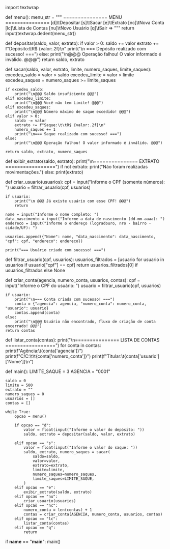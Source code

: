 import textwrap

def menu():
    menu_str = """
    =============== MENU ===============
    [d]\tDepositar
    [s]\tSacar
    [e]\tExtrato
    [nc]\tNova Conta
    [lc]\tLista de Contas
    [nu]\tNovo Usuário
    [q]\tSair
    => """
    return input(textwrap.dedent(menu_str))

def depositar(saldo, valor, extrato):
    if valor > 0:
        saldo += valor
        extrato += f"Depósito:\tR$ {valor:.2f}\n"
        print("\n === Depósito realizado com sucesso! ===")
    else:
        print("\n@@@ Operação falhou! O valor informado é inválido. @@@")
    return saldo, extrato

def sacar(saldo, valor, extrato, limite, numero_saques, limite_saques):
    excedeu_saldo = valor > saldo
    excedeu_limite = valor > limite
    excedeu_saques = numero_saques >= limite_saques

    if excedeu_saldo:
        print("\n@@@ Saldo insuficiente @@@")
    elif excedeu_limite:
        print("\n@@@ Você não tem Limite! @@@")
    elif excedeu_saques:
        print("\n@@@ Número máximo de saque excedido! @@@")
    elif valor > 0:
        saldo -= valor
        extrato += f"Saque:\t\tR$ {valor:.2f}\n"
        numero_saques += 1
        print("\n=== Saque realizado com sucesso! ===")
    else:
        print("\n@@@ Operação falhou! O valor informado é inválido. @@@")

    return saldo, extrato, numero_saques

def exibir_extrato(saldo, extrato):
    print("\n=============== EXTRATO =================")
    if not extrato:
        print("Não foram realizadas movimentações.")
    else:
        print(extrato)

def criar_usuario(usuarios):
    cpf = input("Informe o CPF (somente números): ")
    usuario = filtrar_usuario(cpf, usuarios)

    if usuario:
        print("\n @@@ Já existe usuário com esse CPF! @@@")
        return
    
    nome = input("Informe o nome completo: ")
    data_nascimento = input("Informe a data de nascimento (dd-mm-aaaa): ")
    endereco = input("Informe o endereço (logradouro, nro - bairro - cidade/UF): ")

    usuarios.append({"Nome": nome, "data_nascimento": data_nascimento, "cpf": cpf, "endereco": endereco})

    print("=== Usuário criado com sucesso! ===")

def filtrar_usuario(cpf, usuarios):
    usuarios_filtrados = [usuario for usuario in usuarios if usuario["cpf"] == cpf]
    return usuarios_filtrados[0] if usuarios_filtrados else None

def criar_conta(agencia, numero_conta, usuarios, contas):
    cpf = input("Informe o CPF do usuário: ")
    usuario = filtrar_usuario(cpf, usuarios)

    if usuario:
        print("\n=== Conta criada com sucesso! ===")
        conta = {"agencia": agencia, "numero_conta": numero_conta, "usuario": usuario}
        contas.append(conta)
    else:
        print("\n@@@ Usuário não encontrado, fluxo de criação de conta encerrado! @@@")
    return contas

def listar_conta(contas):
    print("\n=============== LISTA DE CONTAS =================")
    for conta in contas:
        print(f"Agência:\t{conta['agencia']}")
        print(f"C/C:\t\t{conta['numero_conta']}")
        print(f"Titular:\t{conta['usuario']['Nome']}\n")

def main():
    LIMITE_SAQUE = 3
    AGENCIA = "0001"

    saldo = 0
    limite = 500
    extrato = ""
    numero_saques = 0
    usuarios = []
    contas = []

    while True:
        opcao = menu()

        if opcao == "d":
            valor = float(input("Informe o valor do depósito: "))
            saldo, extrato = depositar(saldo, valor, extrato)
        
        elif opcao == "s":
            valor = float(input("Informe o valor do saque: "))
            saldo, extrato, numero_saques = sacar(
                saldo=saldo,
                valor=valor,
                extrato=extrato,
                limite=limite,
                numero_saques=numero_saques,
                limite_saques=LIMITE_SAQUE,
            )
        elif opcao == "e":
            exibir_extrato(saldo, extrato)
        elif opcao == "nu":
            criar_usuario(usuarios)
        elif opcao == "nc":
            numero_conta = len(contas) + 1
            contas = criar_conta(AGENCIA, numero_conta, usuarios, contas)
        elif opcao == "lc":
            listar_conta(contas)
        elif opcao == "q":
            return

if __name__ == "__main__":
    main()
